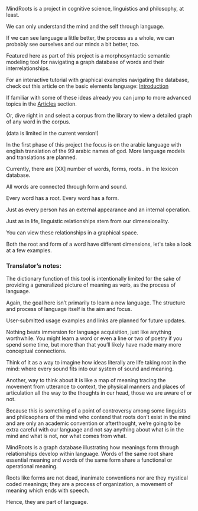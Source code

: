 MindRoots is a project in cognitive science, linguistics and philosophy, at least.

We can only understand the mind and the self through language. 

If we can see language a little better, the process as a whole, we can probably see ourselves and our minds a bit better, too. 

Featured here as part of this project is a morphosyntactic semantic modeling tool for navigating a graph database of words and their interrelationships. 

For an interactive tutorial with graphical examples navigating the database, check out this article on the basic elements language: [Introduction](/mindroots/introduction)

If familiar with some of these ideas already you can jump to more advanced topics in the [Articles](/mindroots/articles) section.

Or, dive right in and select a corpus from the library to view a detailed graph of any word in the corpus.

(data is limited in the current version!)



In the first phase of this project the focus is on the arabic language with english translation of the 99 arabic names of god. More language models and translations are planned. 

Currently, there are [XX] number of words, forms, roots.. in the lexicon database.

All words are connected through form and sound.  

Every word has a root.  Every word has a form.

Just as every person has an external appearance and an internal operation.

Just as in life, linguistic relationships stem from our dimensionality.

You can view these relationships in a graphical space.

Both the root and form of a word have different dimensions, let's take a look at a few examples.



### Translator’s notes:

The dictionary function of this tool is intentionally limited for the sake of providing a generalized picture of meaning as verb, as the process of language. 

Again, the goal here isn’t primarily to learn a new language.  The structure and process of language itself is the aim and focus.  

User-submitted usage examples and links are planned for future updates.

Nothing beats immersion for language acquisition, just like anything worthwhile. You might learn a word or even a line or two of poetry if you spend some time, but more than that you’ll likely have made many more conceptual connections.

Think of it as a way to imagine how ideas literally are life taking root in the mind:  where every sound fits into our system of sound and meaning.

Another, way to think about it is like a map of meaning tracing the movement from utterance to context, the physical manners and places of articulation all the way to the thoughts in our head, those we are aware of or not.

Because this is something of a point of controversy among some linguists and philosophers of the mind who contend that roots don’t exist in the mind and are only an academic convention or afterthought, we’re going to be extra careful with our language and not say anything about what is in the mind and what is not, nor what comes from what.

MindRoots is a graph database  illustrating how meanings form through relationships develop within language.  Words of the same root share essential meaning and words of the same form share a functional or operational meaning.

Roots like forms are not dead, inanimate conventions nor are they mystical coded meanings; they are a process of organization, a movement of meaning which ends with speech.

Hence, they are part of language.  

